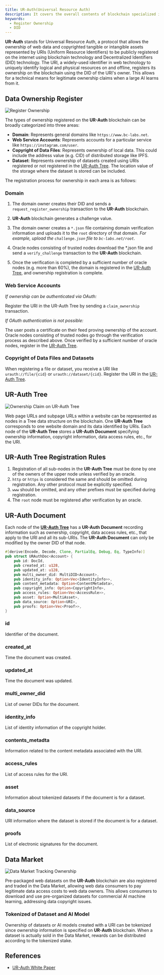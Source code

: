 ```yaml
---
title: UR-Auth(Universal Resource Auth)
description: It covers the overall contents of blockchain specialized in ownership of data, copyright information, data access, and transaction rule registration.
keywords:
  - Register Ownership
  - DID
---
```


**UR-Auth** stands for Universal Resource Auth, a protocol that allows the ownership of web data and copyrighted tangible or intangible assets represented by URIs (Uniform Resource Identifiers) to be publicly registered on the internet using blockchain technology and Decentralized Identifiers (DID) technology. The URI, a widely-used identifier in web technology to uniquely identify logical and physical resources on and offline, registers its ownership on the blockchain using the DID of the URI's owner. This allows for a technical means for legitimate ownership claims when a large AI learns from it.

## Data Ownership Register

![Register Ownership](/media/images/docs/infrablockchain/service-chains/register-ownership.png)

The types of ownership registered on the **UR-Auth** blockchain can be broadly categorized into three areas:

- **Domain**: Represents general domains like `https://www.bc-labs.net`.
- **Web Service Accounts**: Represents accounts for a particular service like `https://instagram.com/user`.
- **Copyright of Data Files**: Represents ownership of local data. This could include the address value (e.g. CID) of distributed storage like IPFS.
- **Dataset**: Represents ownership of datasets created using URIs registered or not registered in the [UR-Auth Tree](#ur-auth-tree). The location value of the storage where the dataset is stored can be included.

The registration process for ownership in each area is as follows:

### Domain

1. The domain owner creates their DID and sends a `request_register_ownership` transaction to the **UR-Auth** blockchain.

2. **UR-Auth** blockchain generates a challenge value.

3. The domain owner creates a `*.json` file containing domain verification information and uploads it to the `root` directory of that domain. _For example, upload the `challenge.json` file to `bc-labs.net/root`._

4. Oracle nodes consisting of trusted nodes download the *.json file and send a `verify_challenge` transaction to the **UR-Auth** blockchain.

5. Once the verification is completed by a sufficient number of oracle nodes (e.g. more than 60%), the domain is registered in the [UR-Auth Tree](#ur-auth-tree), and ownership registration is complete.

### Web Service Accounts

*If ownership can be authenticated via OAuth:*

Register the URI in the UR-Auth Tree by sending a `claim_ownership` transaction.

*If OAuth authentication is not possible:*

The user posts a certificate on their feed proving ownership of the account.
Oracle nodes consisting of trusted nodes go through the verification process as described above.
Once verified by a sufficient number of oracle nodes, register in the [UR-Auth Tree](#ur-auth-tree).

### Copyright of Data Files and Datasets

When registering a file or dataset, you receive a URI like `urauth://file/{cid}` or `urauth://dataset/{cid}`.
Register the URI in the [UR-Auth Tree](#ur-auth-tree).

## UR-Auth Tree

![Ownership Claim on UR-Auth Tree](/media/images/docs/infrablockchain/service-chains/urauth-tree.png)

Web page URLs and subpage URLs within a website can be represented as nodes in a Tree data structure on the blockchain. One **UR-Auth Tree** corresponds to one website domain and its data identified by URIs. Each node of the **UR-Auth Tree** stores a **UR-Auth Document** specifying ownership information, copyright information, data access rules, etc., for the URI.

## UR-Auth Tree Registration Rules

1. Registration of all sub-nodes in the **UR-Auth Tree** must be done by one of the owners of the upper node unless verified by an oracle.
2. `http` or `https` is considered the same and should be omitted during registration. Any other protocol must be explicitly specified.
3. `www` should be omitted, and any other prefixes must be specified during registration.
4. The `root` node must be registered after verification by an oracle.


## UR-Auth Document

Each node of the **[UR-Auth Tree](#ur-auth-tree)** has a **UR-Auth Document** recording information such as ownership, copyright, data access rules, etc., that apply to the URI and all its sub-URIs. The **UR-Auth Document** can only be modified by the owner DID of that node.

```rust
#[derive(Encode, Decode, Clone, PartialEq, Debug, Eq, TypeInfo)]
pub struct URAuthDoc<Account> {
    pub id: DocId,
    pub created_at: u128,
    pub updated_at: u128,
    pub multi_owner_did: MultiDID<Account>,
    pub identity_info: Option<Vec<IdentityInfo>>,
    pub content_metadata: Option<ContentMetadata>,
    pub copyright_info: Option<CopyrightInfo>,
    pub access_rules: Option<Vec<AccessRule>>,
    pub asset: Option<MultiAsset>,
    pub data_source: Option<URI>,
    pub proofs: Option<Vec<Proof>>,
}
```

### id
Identifier of the document.

### created_at
Time the document was created.

### updated_at
Time the document was updated.

### multi_owner_did
List of owner DIDs for the document.

### identity_info
List of identity information of the copyright holder.

### contents_metadta
Information related to the content metadata associated with the URI.

### access_rules
List of access rules for the URI.

### asset
Information about tokenized datasets if the document is for a dataset.

### data_source
URI information where the dataset is stored if the document is for a dataset.

### proofs
List of electronic signatures for the document.

## Data Market

![Data Market Tracking Ownership](/media/images/docs/infrablockchain/service-chains/data-market.png)

Pre-packaged web datasets on the **UR-Auth** blockchain are also registered and traded in the Data Market, allowing web data consumers to pay legitimate data access costs to web data owners. This allows consumers to download and use pre-organized datasets for commercial AI machine learning, addressing data copyright issues.

### Tokenized of Dataset and AI Model

Ownership of datasets or AI models created with a URI can be tokenized since ownership information is specified on **UR-Auth** blockchain. When a dataset is actually sold in the Data Market, rewards can be distributed according to the tokenized stake.

## References

- [UR-Auth White Paper]()